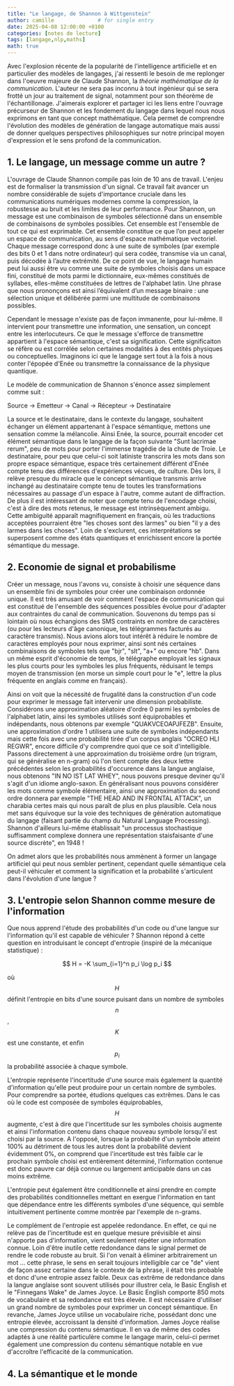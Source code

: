 ```yaml
---
title: "Le langage, de Shannon à Wittgenstein"
author: camille              # for single entry
date: 2025-04-08 12:00:00 +0100
categories: [notes de lecture]
tags: [langage,nlp,maths]
math: true   
---
```


Avec l'explosion récente de la popularité de l'intelligence artificielle et en particulier des modèles de langages, j'ai ressenti le besoin de me replonger dans l'oeuvre majeure de Claude Shannon, la *théorie mathématique de la communication*. L'auteur ne sera pas inconnu à tout ingénieur qui se sera frotté un jour au traitement de signal, notamment pour son théorème de l'échantillonage. J'aimerais explorer et partager ici les liens entre l'ouvrage précurseur de Shannon et les fondement du langage dans lequel nous nous exprimons en tant que concept mathématique. Cela permet de comprendre l'évolution des modèles de génération de langage automatique mais aussi de donner quelques perspectives philosophiques sur notre principal moyen d'expression et le sens profond de la communication.

## 1. Le langage, un message comme un autre ?

L'ouvrage de Claude Shannon compile pas loin de 10 ans de travail. L'enjeu est de formaliser la transmission d'un signal. Ce travail fait avancer un nombre considérable de sujets d'importance cruciale dans les communications numériques modernes comme la compression, la robustesse au bruit et les limites de leur performance. Pour Shannon, un message est une combinaison de symboles sélectionné dans un ensemble de combinaisons de symboles possibles. Cet ensemble est l'ensemble de tout ce qui est exprimable. Cet ensemble constitue ce que l’on peut appeler un espace de communication, au sens d'espace mathématique vectoriel. Chaque message correspond donc à une suite de symboles (par exemple des bits 0 et 1 dans notre ordinateur) qui sera codée, transmise via un canal, puis décodée à l’autre extrémité. De ce point de vue, le langage humain peut lui aussi être vu comme une suite de symboles choisis dans un espace fini, constitué de mots parmi le dictionnaire, eux-mêmes constitués de syllabes, elles-même constituées de lettres de l'alphabet latin.  Une phrase que nous prononçons est ainsi l’équivalent d’un message binaire : une sélection unique et délibérée parmi une multitude de combinaisons possibles. 

Cependant le message n'existe pas de façon immanente, pour lui-même. Il intervient pour transmettre une information, une sensation, un concept entre les interlocuteurs. Ce que le message s'efforce de transmettre appartient à l'espace sémantique, c'est sa signification. Cette significaiton se réfère ou est corrélée selon certaines modalités à des entités physiques ou conceptuelles. Imaginons ici que le langage sert tout à la fois à nous conter l'épopée d'Enée ou transmettre la connaissance de la physique quantique.

Le modèle de communication de Shannon s'énonce assez simplement comme suit : 

Source → Emetteur → Canal → Récepteur → Destinataire

La source et le destinataire, dans le contexte du langage, souhaitent échanger un élément appartenant à l'espace sémantique, mettons une sensation comme la mélancolie. Ainsi Enée, la source, pourrait encoder cet élément sémantique dans le langage de la façon suivante "Sunt lacrimae rerum", peu de mots pour porter l'immense tragédie de la chute de Troie. Le destinataire, pour peu que celui-ci soit latiniste transcrira les mots dans son propre espace sémantique, espace très certainement différent d'Enée compte tenu des différences d'expériences vécues, de culture. Dès lors, il relève presque du miracle que le concept sémantique transmis arrive inchangé au destinataire compte tenu de toutes les transformations nécessaires au passage d'un espace à l'autre, comme autant de diffraction. De plus il est intéressant de noter que compte tenu de l'encodage choisi, c'est à dire des mots retenus, le message est intrinsèquement ambigu. Cette ambiguité apparaît magnifiquement en français, où les traductions acceptées pourraient être "les choses sont des larmes" ou bien "il y a des larmes dans les choses". Loin de s'exclurent, ces interprétations se superposent comme des états quantiques et enrichissent encore la portée sémantique du message.


## 2. Economie de signal et probabilisme

Créer un message, nous l'avons vu, consiste à choisir une séquence dans un ensemble fini de symboles pour créer une combinaison ordonnée unique. Il est très amusant de voir comment l'espace de communication qui est constitué de l'ensemble des séquences possibles évolue pour d'adapter aux contraintes du canal de communication. Souvenons du temps pas si lointain où nous échangions des SMS contraints en nombre de caractères (ou pour les lecteurs d'âge canonique, les télégrammes facturés au caractère transmis). Nous avions alors tout intérêt à réduire le nombre de caractères employés pour nous exprimer, ainsi sont nés certaines combinaisons de symboles tels que "bjr", "slt", "a+" ou encore "hb". Dans un même esprit d'économie de temps, le télégraphe employait les signaux les plus courts pour les symboles les plus fréquents, réduisant le temps moyen de transmission (en morse un simple court pour le "e", lettre la plus fréquente en anglais comme en français).

Ainsi on voit que la nécessité de frugalité dans la construction d'un code pour exprimer le message fait intervenir une dimension probabiliste. Considérons une approximation aléatoire d'ordre 0 parmi les symboles de l'alphabet latin, ainsi les symboles utilisés sont équiprobables et indépendants, nous obtenons par exemple "QUAKVCEOAPJFEZB". Ensuite, une approximation d'ordre 1 utilisera une suite de symboles indépendants mais cette fois avec une probabilité tirée d'un corpus anglais "OCREO HLI REGWR", encore difficile d'y comprendre quoi que ce soit d'intelligible. Passons directement à une approximation du troisième ordre (un trigram, qui se généralise en n-gram) où l'on tient compte des deux lettre précédentes selon les probabilités d'occurence dans la langue anglaise, nous obtenons "IN NO IST LAT WHEY", nous pouvons presque deviner qu'il s'agit d'un idiome anglo-saxon. En généralisant nous pouvons considérer les mots comme symbole élémentaire, ainsi une approximation du second ordre donnera par exemple "THE HEAD AND IN FRONTAL ATTACK", un charabia certes mais qui nous paraît de plus en plus plausible. Cela nous met sans équivoque sur la voie des techniques de génération automatique du langage (faisant partie du champ du Natural Language Processing). Shannon d'ailleurs lui-même établissait "un processus stochastique suffisamment complexe donnera une représentation staisfaisante d'une source discrète", en 1948 !

On admet alors que les probabilités nous ammènent à former un langage artificiel qui peut nous sembler pertinent, cependant quelle sémantique cela peut-il véhiculer et comment la signification et la probabilité s'articulent dans l'évolution d'une langue ?

## 3. L'entropie selon Shannon comme mesure de l'information

Que nous apprend l'étude des probabilités d'un code ou d'une langue sur l'information qu'il est capable de véhiculer ? Shannon répond à cette question en introduisant le concept d'entropie (inspiré de la mécanique statistique) : 

$$
H = -K \sum_{i=1}^n p_i \log p_i
$$

où $$H$$ définit l'entropie en bits d'une source puisant dans un nombre de symboles $$n$$, $$K$$ est une constante, et enfin $$p_i$$ la probabilité associée à chaque symbole. 

L'entropie représente l'incertitude d'une source mais également la quantité d'information qu'elle peut produire pour un certain nombre de symboles. Pour comprendre sa portée, étudions quelques cas extrêmes. Dans le cas où le code est composée de symboles équiprobables, $$H$$ augmente, c'est à dire que l'incertitude sur les symboles choisis augmente et ainsi l'information contenu dans chaque nouveau symbole lorsqu'il est choisi par la source. A l'opposé, lorsque la probabilté d'un symbole atteint 100% au détriment de tous les autres dont la probabilité devient évidemment 0%, on comprend que l'incertitude est très faible car le prochain symbole choisi est entièrement déterminé, l'information contenue est donc pauvre car déjà connue ou largement anticipable dans un cas moins extrême.

L'entropie peut également être conditionnelle et ainsi prendre en compte des probabilités conditionnelles mettant en exergue l'information en tant que dépendance entre les différents symboles d'une séquence, qui semble intuitivement pertinente comme montrée par l'exemple de n-grams. 

Le complément de l'entropie est appelée redondance. En effet, ce qui ne relève pas de l'incertitude est en quelque mesure prévisible et ainsi n'apporte pas d'information, vient seulement répéter une information connue. Loin d'être inutile cette redondance dans le signal permet de rendre le code robuste au bruit. Si l'on venait à éliminer arbitrairement un mot ... cette phrase, le sens en serait toujours intelligible car ce "de" vient de façon assez certaine dans le contexte de la phrase, il était très probable et donc d'une entropie assez faible. Deux cas extrême de redondance dans la langue anglaise sont souvent utilisés pour illustrer cela, le Basic English et le "Finnegans Wake" de James Joyce. Le Basic English comporte 850 mots de vocabulaire et sa redondance est très élevée. Il est nécessaire d'utiliser un grand nombre de symboles pour exprimer un concept sémantique. En revanche, James Joyce utilise un vocabulaire riche, possédant donc une entropie élevée, accroissant la densité d'information. James Joyce réalise une compression du contenu sémantique. Il en va de même des codes adaptés à une réalité particulère comme le langage marin, celui-ci permet également une compression du contenu sémantique notable en vue d'accroître l'efficacité de la communication. 

## 4. La sémantique et le monde